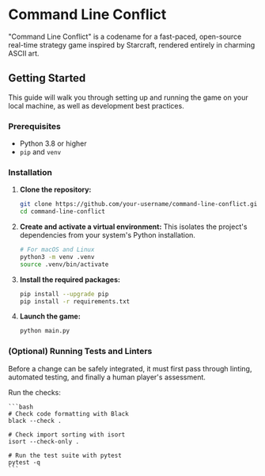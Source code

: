# Command Line Conflict

"Command Line Conflict" is a codename for a fast-paced, open-source real-time strategy game inspired by Starcraft, rendered entirely in charming ASCII art.

## Getting Started

This guide will walk you through setting up and running the game on your local machine, as well as development best practices. 

### Prerequisites

- Python 3.8 or higher
- `pip` and `venv`

### Installation

1.  **Clone the repository:**
    ```bash
    git clone https://github.com/your-username/command-line-conflict.git
    cd command-line-conflict
    ```

2.  **Create and activate a virtual environment:**
    This isolates the project's dependencies from your system's Python installation.
    ```bash
    # For macOS and Linux
    python3 -m venv .venv
    source .venv/bin/activate
    ```

3.  **Install the required packages:**
    ```bash
    pip install --upgrade pip
    pip install -r requirements.txt
    ```

4.  **Launch the game:**
    ```bash
    python main.py
    ```

### (Optional) Running Tests and Linters
Before a change can be safely integrated, it must first pass through linting, automated testing, and finally a human player's assessment. 

Run the checks:

    ```bash
    # Check code formatting with Black
    black --check .

    # Check import sorting with isort
    isort --check-only .

    # Run the test suite with pytest
    pytest -q
    ```